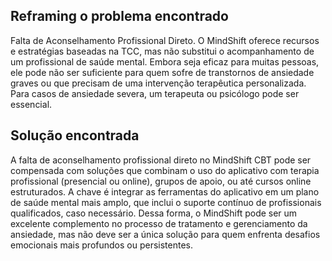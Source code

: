 ## Reframing o problema encontrado
Falta de Aconselhamento Profissional Direto. O MindShift oferece recursos e estratégias baseadas na TCC, mas não substitui o acompanhamento de um profissional de saúde mental. Embora seja eficaz para muitas pessoas, ele pode não ser suficiente para quem sofre de transtornos de ansiedade graves ou que precisam de uma intervenção terapêutica personalizada. Para casos de ansiedade severa, um terapeuta ou psicólogo pode ser essencial.

## Solução encontrada
A falta de aconselhamento profissional direto no MindShift CBT pode ser compensada com soluções que combinam o uso do aplicativo com terapia profissional (presencial ou online), grupos de apoio, ou até cursos online estruturados. A chave é integrar as ferramentas do aplicativo em um plano de saúde mental mais amplo, que inclui o suporte contínuo de profissionais qualificados, caso necessário. Dessa forma, o MindShift pode ser um excelente complemento no processo de tratamento e gerenciamento da ansiedade, mas não deve ser a única solução para quem enfrenta desafios emocionais mais profundos ou persistentes.

## 
